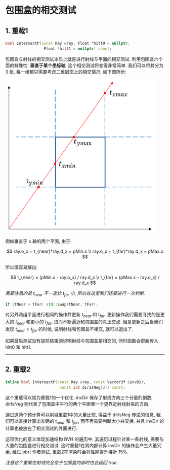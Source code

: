 # 包围盒的相交测试

## 1. 重载1

```c++
bool IntersectP(const Ray &ray, Float *hitt0 = nullptr,
                 Float *hitt1 = nullptr) const;
```

包围盒与射线的相交测试本质上就是进行射线与平面的相交测试. 利用包围盒六个面的特殊性: **垂直于某个坐标轴**, 这个相交测试将变得非常简单. 我们可以将其分为 3 组, 每一组都只需要考虑二维层面上的相交情况, 如下图所示:

![相交测试](figures/2.6.1.png)

例如垂直于 x 轴的两个平面, 由于:

$$
ray.o_x + t_{near}*ray.d_x = pMin.x \\
ray.o_x + t_{far}*ray.d_x = pMax.x
$$

所以很容易解出:

$$
t_{near} = (pMin.x - ray.o_x) / ray.d_x \\
t_{far} = (pMax.x - ray.o_x) / ray.d_x
$$

*需要注意的是 $t_{near}$ 不一定比 $t_{far}$ 小, 所以在这里我们还要进行一次判断.*

```c++
if (tNear > tFar) std::swap(tNear, tFar);
```

对另外两组平面进行相同的操作并更新 $t_{near}$ 和 $t_{far}$. 更新操作我们需要寻找的是更大的 $t_{near}$ 和更小的 $t_{far}$, 进而不断逼近和包围盒的真正交点. 但是更新之后当我们发现 $t_{near} > t_{far}$ 的时候, 说明射线和包围盒不相交, 就可以退出了.

如果最后测试没有提前结束则说明射线与包围盒是相交的, 同时函数会更新传入 hitt0 和 hitt1.

---

## 2. 重载2

```c++
inline bool IntersectP(const Ray &ray, const Vector3f &invDir,
                        const int dirIsNeg[3]) const;
```

这个重载可以视为重载1的一个优化. invDir 保存了射线方向三个分量的倒数, dirIsNeg 则代表了包围盒中平行的两个平面哪一个更靠近射线射来的方向.

通过这两个预计算可以削减重载1中的大量比较, 得益于 dirIsNeg 传递的信息, 我们可以直接计算出准确的 $t_{near}$ 和 $t_{far}$, 而不再需要判断大小并交换. 并且 invDir 的计算也被放在了相交测试的外面进行.

这项优化的意义体现加速结构 BVH 的遍历中, 其遍历过程针对某一条射线, 需要与大量的包围盒进行相交测试. 这时重载1在其内部计算 invDir 的操作会产生大量冗余, 经过 pbrt 作者测试, 重载2在渲染时会将性能提升接近 15%.

*注意这个重载在射线完全位于包围盒内部时也会返回 true.*